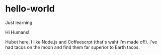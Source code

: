 # hello-world
Just learning

Hi Humans!

Hubot here, I like Node.js and Coffeescrpt (that's waht I'm made of!).
I've had tacos on the moon and find them far superior to Earth tacos.
